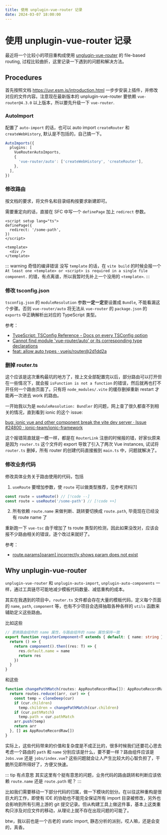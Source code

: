 ```yaml
---
title: 使用 unplugin-vue-router 记录 
date: 2024-03-07 18:00:00
---
```


# 使用 unplugin-vue-router 记录

最近将一个比较小的项目重构成使用 [unglugin-vue-router](https://github.com/posva/unplugin-vue-router) 的 file-based routing, 过程比较曲折，这里记录一下遇到的问题和解决方法。

## Procedures

首先按照文档 https://uvr.esm.is/introduction.html 一步步安装上插件，并修改对应的文件内容。注意现在最新版本的 unplugin-vue-router 要依赖 `vue-router@4.3.0` 以上版本，所以要先升级一下 `vue-router`.

### AutoImport

配置了 `auto-import` 的话，也可以 auto import `createRouter` 和 `createWebHistory`, 默认是不包括的，自己搞一下。 

```ts
AutoImports({
  plugins: [
    VueRouterAutoImports,
    {
      'vue-router/auto': ['createWebHistory', 'createRouter'],
    },
  ],
})
```

### 修改路由

按文档的要求，将文件名和目录结构按要求新建即可。

需要重定向的话，直接在 SFC 中写一个 `definePage` 加上 `redirect` 参数。

```vue
<script setup lang="ts">
definePage({
  redirect: '/some-path',
})
</script>

<template>
  <div />
</template>
```

::: warning 奇怪的编译错误
没写 `template` 的话，在 `vite build` 的时候会报一个 `At least one <template> or <script> is required in a single file component.` 的错，有点离谱，所以我暂时先补上一个没用的 `<template>`.
:::

### 修改 tsconfig.json

`tsconfig.json` 的 `moduleResolution` 参数**一定一定**要设置成 `Bundle`, 不能看漏这个步骤。否则 `vue-router/auto` 将无法从 `vue-router` 的 `package.json` 的 `exports` 中正确解析出对应的 TypeScript 类型。

参考：

- [TypeScript: TSConfig Reference - Docs on every TSConfig option](https://www.typescriptlang.org/tsconfig#moduleResolution)
- [Cannot find module 'vue-router/auto' or its corresponding type declarations](https://github.com/posva/unplugin-vue-router/issues/323#issuecomment-1963767533)
- [feat: allow auto types · vuejs/router@2d1dd2a](https://github.com/vuejs/router/commit/2d1dd2ad721d7e62d801d6788ba056444aa09bad)

### 删掉 router.ts <Badge type="danger" text="注意" />

这个应该是这次重构最坑的地方了，按上文全部配置完以后，部分路由可以打开但在一些情况下，就会报 `isFunction is not a function` 的错误，然后就再也打不开任何一个路由页面了。只有将 `node_modules/.vite` 的缓存删掉重新 restart 才能再一次进去 work 的路由。

一开始我以为是 `moduleResolution: Bundler` 的问题，网上查了很久都查不到相关的情况，直到看到 ionic 的这个 issue:

[bug: ionic vue and other component break the vite dev server · Issue #24800 · ionic-team/ionic-framework](https://github.com/ionic-team/ionic-framework/issues/24800)

这个报错简直就是一模一样，都是在 `RouterLink` 注册的时候报的错，好家伙原来是因为 `router.ts` 这个文件的 export 导致了引入了两次 Vue instances, 试试将 `router.ts` 删掉，所有 router 的创建代码直接搬到 `main.ts` 中，问题就解决了。

### 修改业务代码

修改具体业务关于路由使用的代码，包括

1. `useRoute` 要增加参数，使 `route` 可以做类型推荐，见参考资料[1]

```ts
const route = useRoute() // [!code --]
const route = useRoute('/some-path') // [!code ++]
```

2. 所有依赖 `route.name` 来做判断、跳转要切换成 `route.path`, 毕竟现在已经没有 route name 了

重新跑一下 `vue-tsc` 由于增加了 ts route 类型的检测，因此如果没改对，应该会报不少路由相关的错误，逐个改过来就好了。

参考：

- [route.params[param] incorrectly shows param does not exist](https://github.com/posva/unplugin-vue-router/discussions/176)


## Why unplugin-vue-router

`unplugin-vue-router` 和 `unplugin-auto-import`, `unplugin-auto-components` 一样，通过工具链尽可能地减少模板代码数量、减低重构的成本。

其实在我遇到的项目中，`router.ts` 文件都会存在大量的模板代码，定义每个页面的 `name`, `path`, `component` 等，也有不少项目会选择抽取各种各样的 `utils` 函数来辅助定义这些路由。

比如这些

```ts twoslash
// 更换路由组件的 name 属性，与路由组件的 name 属性保持一致
export function registerComponent<T extends { default: { name: string } }>(name: string, component: () => Promise<T>) {
  return () => {
    return component().then((res: T) => {
      res.default.name = name
      return res
    })
  }
}
```

和这些

```ts
function changePathMatch(routes: AppRouteRecordRaw[]): AppRouteRecordRaw[] {
  return routes.reduce((arr, cur) => {
    const temp = cloneDeep(cur)
    if (cur.children)
      temp.children = changePathMatch(cur.children)
    if (cur.pathMatch)
      temp.path = cur.pathMatch
    arr.push(temp)
    return arr
  }, [] as AppRouteRecordRaw[])
}
```

实际上，这些代码带来的价值和复杂度是不成正比的，很多时候我们还要花心思去考虑一个路由的 `path` 和 `name` 分别应该是什么，要不要一样？路由组件应该是 `Jobs.vue` 还是 `jobs/index.vue`? 这些问题就会让人产生比较大的心智负担了，干脆所见即所得好了，方便又快速。

::: tip 有点意思
其实这里有个挺有意思的问题，业务代码的路由跳转和判断应该依赖 `route.name` 还是 `route.path` 呢？
:::

比如我们需要移动一下部分代码的归属，做一下模块的划分。在以往这种重构是很巨大的工作，即使有 IDE 的协助也不能完全保证所有 import 目录被修改，另外也会影响到所有引用上游的 git 提交记录。但从构建工具上做这件事，基本上这类重构只涉及对应文件的移动，从理论上就不存在出现问题的可能了。

btw，我以前也是一个古老的 static import, 静态分析的派别，哎人嘛，还是会变的，真香。
